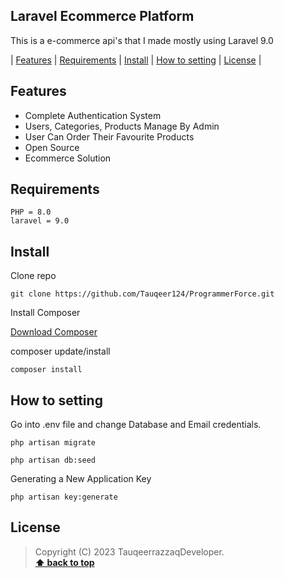 ## Laravel Ecommerce Platform

This is a e-commerce api's that I made mostly using Laravel 9.0

| [Features][] | [Requirements][] | [Install][] | [How to setting][] | [License][] |

## Features

- Complete Authentication System
- Users, Categories, Products Manage By Admin
- User Can Order Their Favourite Products
- Open Source
- Ecommerce Solution

## Requirements

    PHP = 8.0
    laravel = 9.0

## Install

Clone repo

```
git clone https://github.com/Tauqeer124/ProgrammerForce.git
```

Install Composer

[Download Composer](https://getcomposer.org/download/)

composer update/install

```
composer install
```

## How to setting

Go into .env file and change Database and Email credentials.

```
php artisan migrate
```

```
php artisan db:seed
```

Generating a New Application Key

```
php artisan key:generate
```

## License

> Copyright (C) 2023 TauqeerrazzaqDeveloper.  
> **[⬆ back to top](#laravel-ecommerce-platform)**

[features]: #features
[requirements]: #requirements
[install]: #install
[how to setting]: #how-to-setting
[license]: #license
